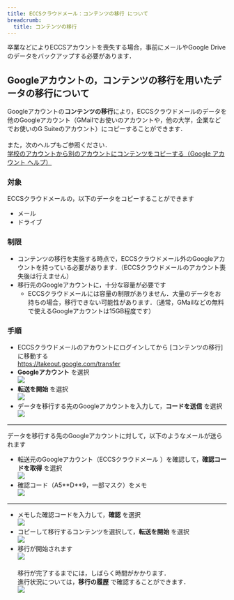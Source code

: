 ```yaml
---
title: ECCSクラウドメール：コンテンツの移行 について
breadcrumb:
  title: コンテンツの移行
---
```


卒業などによりECCSアカウントを喪失する場合，事前にメールやGoogle Driveのデータをバックアップする必要があります．

## Googleアカウントの，**コンテンツの移行**を用いたデータの移行について

Googleアカウントの**コンテンツの移行**により，ECCSクラウドメールのデータを他のGoogleアカウント（GMailでお使いのアカウントや，他の大学，企業などでお使いのG Suiteのアカウント）にコピーすることができます．\
\
また，次のヘルプもご参照ください．\
[学校のアカウントから別のアカウントにコンテンツをコピーする（Google アカウント ヘルプ）](https://support.google.com/accounts/answer/6386856)

### 対象

ECCSクラウドメールの，以下のデータをコピーすることができます

* メール
* ドライブ

### 制限

* コンテンツの移行を実施する時点で，ECCSクラウドメール外のGoogleアカウントを持っている必要があります．（ECCSクラウドメールのアカウント喪失後は行えません）
* 移行先のGoogleアカウントに，十分な容量が必要です
  * ECCSクラウドメールには容量の制限がありません．大量のデータをお持ちの場合，移行できない可能性があります．（通常，GMailなどの無料で使えるGoogleアカウントは15GB程度です）

### 手順

* ECCSクラウドメールのアカウントにログインしてから \[コンテンツの移行] に移動する\
  <https://takeout.google.com/transfer>
* **Googleアカウント** を選択\
  [![](./01.png)](./01.png)
* **転送を開始** を選択\
  [![](./02.png)](./02.png)
* データを移行する先のGoogleアカウントを入力して，**コードを送信** を選択\
  [![](./03.png)](./03.png)

***

データを移行する先のGoogleアカウントに対して，以下のようなメールが送られます

* 転送元のGoogleアカウント（ECCSクラウドメール ）を確認して，**確認コードを取得** を選択\
  [![](./04.png)](./04.png)
* 確認コード（A5\*\*D\*\*9，一部マスク）をメモ\
  [![](./05.png)](./05.png)

***

* メモした確認コードを入力して，**確認** を選択\
  [![](./06.png)](./06.png)
* コピーして移行するコンテンツを選択して，**転送を開始** を選択\
  [![](./07.png)](./07.png)
* 移行が開始されます\
  [![](./08.png)](./08.png)\
  \
  移行が完了するまでには，しばらく時間がかかります．\
  進行状況については，**移行の履歴** で確認することができます．\
  [![](./09.png)](./09.png)

